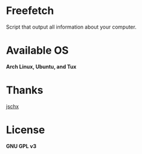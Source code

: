 # Freefetch

Script that output all information about your computer.

# Available OS

**Arch Linux, Ubuntu, and Tux**

# Thanks

[jschx](https://gitlab.com/jschx/ufetch)

# License

**GNU GPL v3**
